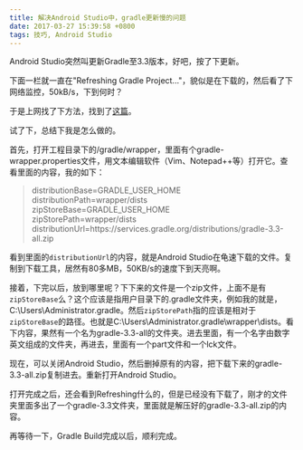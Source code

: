 ```yaml
---
title: 解决Android Studio中，gradle更新慢的问题
date: 2017-03-27 15:39:58 +0800
tags: 技巧, Android Studio
---
```


Android Studio突然叫更新Gradle至3.3版本，好吧，按了下更新。

下面一栏就一直在"Refreshing Gradle Project..."，貌似是在下载的，然后看了下网络监控，50kB/s，下到何时？

于是上网找了下方法，找到了[这篇](http://www.cnblogs.com/exmyth/p/5901834.html)。

试了下，总结下我是怎么做的。

首先，打开工程目录下的/gradle/wrapper，里面有个gradle-wrapper.properties文件，用文本编辑软件（Vim、Notepad++等）打开它。查看里面的内容，我的如下：

>  distributionBase=GRADLE_USER_HOME  
distributionPath=wrapper/dists  
zipStoreBase=GRADLE_USER_HOME  
zipStorePath=wrapper/dists  
distributionUrl=https\://services.gradle.org/distributions/gradle-3.3-all.zip

看到里面的`distributionUrl`的内容，就是Android Studio在龟速下载的文件。复制到下载工具，居然有80多MB，50KB/s的速度下到天亮啊。

接着，下完以后，放到哪里呢？下下来的文件是一个zip文件，上面不是有`zipStoreBase`么？这个应该是指用户目录下的.gradle文件夹，例如我的就是，C:\Users\Administrator\.gradle。然后`zipStorePath`指的应该是相对于`zipStoreBase`的路径。也就是C:\Users\Administrator\.gradle\wrapper\dists。看下内容，果然有一个名为gradle-3.3-all的文件夹。进去里面，有一个名字由数字英文组成的文件夹，再进去，里面有一个part文件和一个lck文件。

现在，可以关闭Android Studio，然后删掉原有的内容，把下载下来的gradle-3.3-all.zip复制进去。重新打开Android Studio。

打开完成之后，还会看到Refreshing什么的，但是已经没有下载了，刚才的文件夹里面多出了一个gradle-3.3文件夹，里面就是解压好的gradle-3.3-all.zip的内容。

再等待一下，Gradle Build完成以后，顺利完成。
